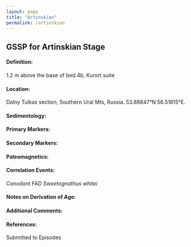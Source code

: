 ```yaml
---
layout: page
title: "Artinskian"
permalink: /artinskian
---
```

## GSSP for Artinskian Stage

<h4 class="definition">Definition:</h4>
<p class="definition">1.2 m above the base of bed 4b, Kurort suite</p>

#### Location:
Dalny Tulkas section, Southern Ural Mts, Russia. 53.88847&deg;N 56.51615&deg;E.

#### Sedimentology:


#### Primary Markers:


#### Secondary Markers:


#### Paleomagnetics:


#### Correlation Events:
Conodont FAD _Sweetognathus whitei_

#### Notes on Derivation of Age:


#### Additional Comments:


#### References:
Submitted to Episodes
